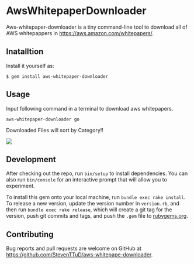 # AwsWhitepaperDownloader

Aws-whitepaper-downloader is a tiny command-line tool to download all of AWS whitepappers in https://aws.amazon.com/whitepapers/.

## Inatalltion

Install it yourself as:

```
$ gem install aws-whitepaper-downloader
```

## Usage

Input following command in a terminal to download aws whitepapers.

```
aws-whitepaper-downloader go
```

Downloaded Files will sort by Category!!

![](https://lh3.googleusercontent.com/-aR3BqUaooKY/WS02Bf4txJI/AAAAAAAAKz4/52kiRy9wrokiWGBzVIwgZDtcQZy5mx8zwCHM/I/14961351293816.jpg)


## Development

After checking out the repo, run `bin/setup` to install dependencies. You can also run `bin/console` for an interactive prompt that will allow you to experiment.

To install this gem onto your local machine, run `bundle exec rake install`. To release a new version, update the version number in `version.rb`, and then run `bundle exec rake release`, which will create a git tag for the version, push git commits and tags, and push the `.gem` file to [rubygems.org](https://rubygems.org).

## Contributing

Bug reports and pull requests are welcome on GitHub at https://github.com/StevenTTuD/aws-whitepape-downloader.
